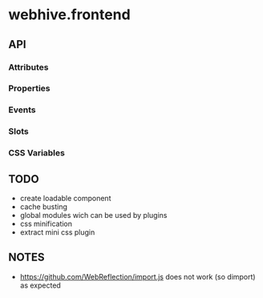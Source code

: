 # webhive.frontend

## API

### Attributes

### Properties

### Events

### Slots

### CSS Variables

## TODO
* create loadable component
* cache busting
* global modules wich can be used by plugins
* css minification
* extract mini css plugin

## NOTES
* https://github.com/WebReflection/import.js does not work (so dimport) as expected
